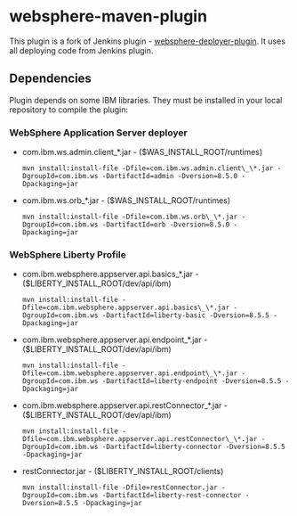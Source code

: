 # websphere-maven-plugin

This plugin is a fork of Jenkins plugin - [websphere-deployer-plugin](https://github.com/jenkinsci/websphere-deployer-plugin).
It uses all deploying code from Jenkins plugin.

## Dependencies

Plugin depends on some IBM libraries. They must be installed in your local repository to compile the plugin:

### WebSphere Application Server deployer

* com.ibm.ws.admin.client\_\*.jar - ($WAS\_INSTALL\_ROOT/runtimes)
    ```
    mvn install:install-file -Dfile=com.ibm.ws.admin.client\_\*.jar -DgroupId=com.ibm.ws -DartifactId=admin -Dversion=8.5.0 -Dpackaging=jar
    ```
* com.ibm.ws.orb\_\*.jar - ($WAS\_INSTALL\_ROOT/runtimes)
    ```
    mvn install:install-file -Dfile=com.ibm.ws.orb\_\*.jar -DgroupId=com.ibm.ws -DartifactId=orb -Dversion=8.5.0 -Dpackaging=jar
    ```

### WebSphere Liberty Profile

* com.ibm.websphere.appserver.api.basics\_\*.jar - ($LIBERTY\_INSTALL\_ROOT/dev/api/ibm)
    ```
    mvn install:install-file -Dfile=com.ibm.websphere.appserver.api.basics\_\*.jar -DgroupId=com.ibm.ws -DartifactId=liberty-basic -Dversion=8.5.5 -Dpackaging=jar
    ```
* com.ibm.websphere.appserver.api.endpoint\_\*.jar - ($LIBERTY\_INSTALL\_ROOT/dev/api/ibm)
    ```
    mvn install:install-file -Dfile=com.ibm.websphere.appserver.api.endpoint\_\*.jar -DgroupId=com.ibm.ws -DartifactId=liberty-endpoint -Dversion=8.5.5 -Dpackaging=jar
    ```
* com.ibm.websphere.appserver.api.restConnector\_\*.jar - ($LIBERTY\_INSTALL\_ROOT/dev/api/ibm)
    ```
    mvn install:install-file -Dfile=com.ibm.websphere.appserver.api.restConnector\_\*.jar -DgroupId=com.ibm.ws -DartifactId=liberty-connector -Dversion=8.5.5 -Dpackaging=jar
    ```
* restConnector.jar - ($LIBERTY\_INSTALL\_ROOT/clients)
    ```
    mvn install:install-file -Dfile=restConnector.jar -DgroupId=com.ibm.ws -DartifactId=liberty-rest-connector -Dversion=8.5.5 -Dpackaging=jar
    ```

